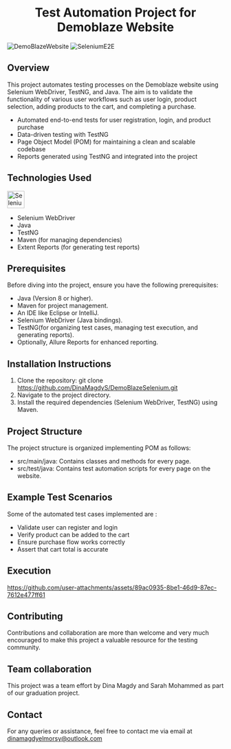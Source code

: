 <div align="center">
  <h1>Test Automation Project for Demoblaze Website</h1>
</div>

![DemoBlazeWebsite](https://github.com/user-attachments/assets/4aedf6f2-7ede-45e9-9ad1-762681171fc4)
![SeleniumE2E](https://github.com/user-attachments/assets/1acef93c-903d-4f21-a846-c5b0b4429d7b)

## Overview
This project automates testing processes on the Demoblaze website using Selenium WebDriver, TestNG, and Java. The aim is to validate the functionality of various user workflows such as user login, product selection, adding products to the cart, and completing a purchase.

* Automated end-to-end tests for user registration, login, and product purchase
* Data-driven testing with TestNG
* Page Object Model (POM) for maintaining a clean and scalable codebase
* Reports generated using TestNG and integrated into the project

## Technologies Used
<a href="https://selenium.dev" rel="nofollow"><img src="https://camo.githubusercontent.com/c14bdde117aab22a44a4a4f23e66844c855076e8beaf2e32f568ff53dce2450f/68747470733a2f2f73656c656e69756d2e6465762f696d616765732f73656c656e69756d5f6c6f676f5f7371756172655f677265656e2e706e67" width="40" height="40" alt="Selenium" data-canonical-src="https://selenium.dev/images/selenium_logo_square_green.png" style="max-width: 100%;"></a>
- Selenium WebDriver  
- Java
- TestNG
- Maven (for managing dependencies)
- Extent Reports (for generating test reports)

 ## Prerequisites
Before diving into the project, ensure you have the following prerequisites:

- Java (Version 8 or higher).
- Maven for project management.
- An IDE like Eclipse or IntelliJ.
- Selenium WebDriver (Java bindings).
- TestNG(for organizing test cases, managing test execution, and generating reports).
- Optionally, Allure Reports for enhanced reporting.

 ## Installation Instructions
   1. Clone the repository:
      git clone https://github.com/DinaMagdyS/DemoBlazeSelenium.git
  2. Navigate to the project directory.
  3. Install the required dependencies (Selenium WebDriver, TestNG) using Maven.

## Project Structure
The project structure is organized implementing POM as follows:

 - src/main/java: Contains classes and methods for every page.
 - src/test/java: Contains test automation scripts for every page on the website.

## Example Test Scenarios
Some of the automated test cases implemented are :
- Validate user can register and login
- Verify product can be added to the cart
- Ensure purchase flow works correctly
- Assert that cart total is accurate

## Execution


https://github.com/user-attachments/assets/89ac0935-8be1-46d9-87ec-7612e477ff61



 ## Contributing 
 Contributions and collaboration are more than welcome and very much encouraged to make this project a valuable resource for the testing community.

 ## Team collaboration
 This project was a team effort by Dina Magdy and Sarah Mohammed as part of our graduation project.

 ## Contact
 For any queries or assistance, feel free to contact me via email at dinamagdyelmorsy@outlook.com
 
  

